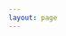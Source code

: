 ```yaml
---
layout: page
---
```



<ArticleTag/>

<script setup>
//直接引入文章标签组件
import ArticleTag from '/pages/components/ArticleTag/ArticleTag.vue'
</script>